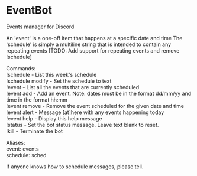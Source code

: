 # EventBot
Events manager for Discord

An 'event' is a one-off item that happens at a specific date and time
The 'schedule' is simply a multiline string that is intended to contain any repeating events [TODO: Add support for repeating events and remove !schedule]

Commands:  
!schedule - List this week's schedule  
!schedule modify <text> - Set the schedule to text  
!event - List all the events that are currently scheduled  
!event add <date> <time> <description> - Add an event. Note: dates must be in the format dd/mm/yy and time in the format hh:mm  
!event remove <date> <time> - Remove the event scheduled for the given date and time  
!event alert - Message [at]here with any events happening today  
!event help - Display this help message  
!status <text> - Set the bot status message. Leave text blank to reset.  
!kill - Terminate the bot 
  
  
Aliases:  
event: events  
schedule: sched  
  
If anyone knows how to schedule messages, please tell.

